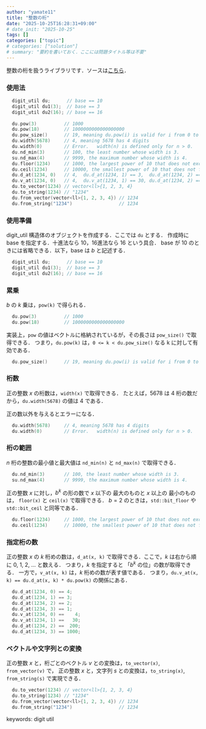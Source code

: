 ```yaml
---
author: "yamate11"
title: "整数の桁"
date: "2025-10-25T16:28:31+09:00"
# date_init: "2025-10-25"
tags: []
categories: ["topic"]
# categories: ["solution"]
# summary: "要約を書いておく．ここには問題タイトル等は不要" 
---
```


整数の桁を扱うライブラリです．ソースは[こちら](https://github.com/yamate11/compprog-clib/blob/master/digit.cc)．

### 使用法

```cpp
  digit_util du;      // base == 10
  digit_util du1(3);  // base == 3
  digit_util du2(16); // base == 16
  
  du.pow(3)          // 1000
  du.pow(18)         // 1000000000000000000
  du.pow_size()      // 19, meaning du.pow(i) is valid for i from 0 to 18
  du.width(5678)     // 4, meaning 5678 has 4 digits
  du.width(0)        // Error.   width(n) is defined only for n > 0.
  du.nd_min(3)       // 100, the least number whose width is 3.
  su.nd_max(4)       // 9999, the maximum number whose width is 4.
  du.floor(1234)     // 1000, the largest power of 10 that does not exceed 1234
  du.ceil(1234)      // 10000, the smallest power of 10 that does not fall below 1234
  du.d_at(1234, 0)   // 4,  du.d_at(1234, 1) == 3,  du.d_at(1234, 2) == 2, du.d_at(1234, 3) == 1
  du.v_at(1234, 0)   // 4,  du.v_at(1234, 1) == 30, du.d_at(1234, 2) == 200, du.d_at(1234, 3) == 1000
  du.to_vector(1234) // vector<ll>{1, 2, 3, 4}
  du.to_string(1234) // "1234"
  du.from_vector(vector<ll>{1, 2, 3, 4}) // 1234
  du.from_string("1234")                 // 1234
```

### 使用準備

digit_util 構造体のオブジェクトを作成する．ここでは `du` とする．
作成時に base を指定する．十進法なら 10，16進法なら 16 という具合．
base が 10 のときには省略できる．以下，base は $b$ と記述する．

```cpp
  digit_util du;      // base == 10
  digit_util du1(3);  // base == 3
  digit_util du2(16); // base == 16
```

### 累乗

$b$ の $k$ 乗は，`pow(k)` で得られる．

```cpp
  du.pow(3)          // 1000
  du.pow(18)         // 1000000000000000000
```

実装上，`pow` の値はベクトルに格納されているが，その長さは `pow_size()` で取得できる．
つまり，`du.pow(k)` は，`0 <= k < du.pow_size()` なる k に対して有効である．

```cpp
  du.pow_size()      // 19, meaning du.pow(i) is valid for i from 0 to 18
```

### 桁数

正の整数 $x$ の桁数は，`width(x)` で取得できる．
たとえば，5678 は 4 桁の数だから，`du.width(5678)` の値は 4 である．

正の数以外を与えるとエラーになる．

```cpp
  du.width(5678)     // 4, meaning 5678 has 4 digits
  du.width(0)        // Error.   width(n) is defined only for n > 0.
```

### 桁の範囲

$n$ 桁の整数の最小値と最大値は `nd_min(n)` と `nd_max(n)` で取得できる．

```cpp
  du.nd_min(3)       // 100, the least number whose width is 3.
  su.nd_max(4)       // 9999, the maximum number whose width is 4.
```

正の整数 $x$ に対し，$b^k$ の形の数で
$x$ 以下の 最大のものと
$x$ 以上の 最小のものは，
`floor(x)` と `ceil(x)` で取得できる．
$b = 2$ のときは，`std::bit_floor` や `std::bit_ceil` と同等である．

```cpp
  du.floor(1234)     // 1000, the largest power of 10 that does not exceed 1234
  du.ceil(1234)      // 10000, the smallest power of 10 that does not fall below 1234
```

### 指定桁の数

正の整数 $x$ の $k$ 桁めの数は，`d_at(x, k)` で取得できる．ここで，$k$ は右から順に 0, 1, 2, ... と数える．
つまり，$k$ を指定すると 「$b^k$ の位」の数が取得できる．
一方で，`v_at(x, k)` は，$k$ 桁めの数が表す値である．
つまり，`du.v_at(x, k) == du.d_at(x, k) * du.pow(k)` の関係にある．

```cpp
  du.d_at(1234, 0) == 4;
  du.d_at(1234, 1) == 3;
  du.d_at(1234, 2) == 2;
  du.d_at(1234, 3) == 1;
  du.v_at(1234, 0) ==    4;
  du.v_at(1234, 1) ==   30;
  du.d_at(1234, 2) ==  200;
  du.d_at(1234, 3) == 1000;
```

### ベクトルや文字列との変換

正の整数 $x$ と，桁ごとのベクトル $v$ との変換は，`to_vector(x)`, `from_vector(v)` で，
正の整数 $x$ と，文字列 $s$ との変換は，`to_string(x)`, `from_string(s)` で実現できる．


```cpp
  du.to_vector(1234) // vector<ll>{1, 2, 3, 4}
  du.to_string(1234) // "1234"
  du.from_vector(vector<ll>{1, 2, 3, 4}) // 1234
  du.from_string("1234")                 // 1234
```



keywords: digit util
